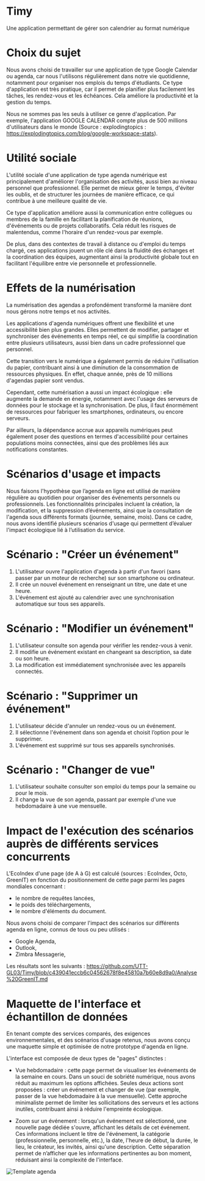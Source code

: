 # Timy
Une application permettant de gérer son calendrier au format numérique

# Choix du sujet

Nous avons choisi de travailler sur une application de type Google Calendar ou agenda, car nous l'utilisons régulièrement dans notre vie quotidienne, notamment pour organiser nos emplois du temps d'étudiants. Ce type d'application est très pratique, car il permet de planifier plus facilement les tâches, les rendez-vous et les échéances. Cela améliore la productivité et la gestion du temps.

Nous ne sommes pas les seuls à utiliser ce genre d'application. Par exemple, l'application GOOGLE CALENDAR compte plus de 500 millions d'utilisateurs dans le monde (Source : explodingtopics : https://explodingtopics.com/blog/google-workspace-stats).

# Utilité sociale

L'utilité sociale d'une application de type agenda numérique est principalement d'améliorer l'organisation des activités, aussi bien au niveau personnel que professionnel. Elle permet de mieux gérer le temps, d'éviter les oublis, et de structurer les journées de manière efficace, ce qui contribue à une meilleure qualité de vie.

Ce type d'application améliore aussi la communication entre collègues ou membres de la famille en facilitant la planification de réunions, d'événements ou de projets collaboratifs. Cela réduit les risques de malentendus, comme l'horaire d'un rendez-vous par exemple.

De plus, dans des contextes de travail à distance ou d'emploi du temps chargé, ces applications jouent un rôle clé dans la fluidité des échanges et la coordination des équipes, augmentant ainsi la productivité globale tout en facilitant l'équilibre entre vie personnelle et professionnelle.

# Effets de la numérisation

La numérisation des agendas a profondément transformé la manière dont nous gérons notre temps et nos activités.

Les applications d'agenda numériques offrent une flexibilité et une accessibilité bien plus grandes. Elles permettent de modifier, partager et synchroniser des événements en temps réel, ce qui simplifie la coordination entre plusieurs utilisateurs, aussi bien dans un cadre professionnel que personnel.

Cette transition vers le numérique a également permis de réduire l'utilisation du papier, contribuant ainsi à une diminution de la consommation de ressources physiques. En effet, chaque année, près de 10 millions d'agendas papier sont vendus.

Cependant, cette numérisation a aussi un impact écologique : elle augmente la demande en énergie, notamment avec l'usage des serveurs de données pour le stockage et la synchronisation. De plus, il faut énormément de ressources pour fabriquer les smartphones, ordinateurs, ou encore serveurs.

Par ailleurs, la dépendance accrue aux appareils numériques peut également poser des questions en termes d'accessibilité pour certaines populations moins connectées, ainsi que des problèmes liés aux notifications constantes.

# Scénarios d'usage et impacts

Nous faisons l'hypothèse que l’agenda en ligne est utilisé de manière régulière au quotidien pour organiser des événements personnels ou professionnels. Les fonctionnalités principales incluent la création, la modification, et la suppression d’événements, ainsi que la consultation de l'agenda sous différents formats (journée, semaine, mois). Dans ce cadre, nous avons identifié plusieurs scénarios d'usage qui permettent d’évaluer l'impact écologique lié à l’utilisation du service.

# Scénario : "Créer un événement"

1. L'utilisateur ouvre l'application d'agenda à partir d'un favori (sans passer par un moteur de recherche) sur son smartphone ou ordinateur.
2. Il crée un nouvel événement en renseignant un titre, une date et une heure.
3. L'événement est ajouté au calendrier avec une synchronisation automatique sur tous ses appareils.

# Scénario : "Modifier un événement"

1. L'utilisateur consulte son agenda pour vérifier les rendez-vous à venir.
2. Il modifie un événement existant en changeant sa description, sa date ou son heure.
3. La modification est immédiatement synchronisée avec les appareils connectés.

# Scénario : "Supprimer un événement"

1. L'utilisateur décide d'annuler un rendez-vous ou un événement.
2. Il sélectionne l'événement dans son agenda et choisit l’option pour le supprimer.
3. L'événement est supprimé sur tous ses appareils synchronisés.

# Scénario : "Changer de vue"

1. L'utilisateur souhaite consulter son emploi du temps pour la semaine ou pour le mois.
2. Il change la vue de son agenda, passant par exemple d'une vue hebdomadaire à une vue mensuelle.

# Impact de l'exécution des scénarios auprès de différents services concurrents

L'EcoIndex d'une page (de A à G) est calculé (sources : EcoIndex, Octo, GreenIT) en fonction du positionnement de cette page parmi les pages mondiales concernant :

- le nombre de requêtes lancées,
- le poids des téléchargements,
- le nombre d'éléments du document.
  
Nous avons choisi de comparer l'impact des scénarios sur différents agenda en ligne, connus de tous ou peu utilisés :

- Google Agenda,
- Outlook,
- Zimbra Messagerie,

Les résultats sont les suivants : https://github.com/UTT-GL03/Timy/blob/c439041eccb6c04562678f8e45810a7b60e8d9a0/Analyse%20GreenIT.md

# Maquette de l'interface et échantillon de données

En tenant compte des services comparés, des exigences environnementales, et des scénarios d'usage retenus, nous avons conçu une maquette simple et optimisée de notre prototype d'agenda en ligne.

L'interface est composée de deux types de "pages" distinctes :

- Vue hebdomadaire : cette page permet de visualiser les événements de la semaine en cours. Dans un souci de sobriété numérique, nous avons réduit au maximum les options affichées. Seules deux actions sont proposées : créer un événement et changer de vue (par exemple, passer de la vue hebdomadaire à la vue mensuelle). Cette approche minimaliste permet de limiter les sollicitations des serveurs et les actions inutiles, contribuant ainsi à réduire l'empreinte écologique.

- Zoom sur un événement : lorsqu'un événement est sélectionné, une nouvelle page dédiée s'ouvre, affichant les détails de cet événement. Ces informations incluent le titre de l'événement, la catégorie (professionnelle, personnelle, etc.), la date, l'heure de début, la durée, le lieu, le créateur, les invités, ainsi qu'une description. Cette séparation permet de n’afficher que les informations pertinentes au bon moment, réduisant ainsi la complexité de l'interface.

![Template agenda](https://github.com/user-attachments/assets/5ffb1bb8-aa06-4069-9005-6af886492467)

